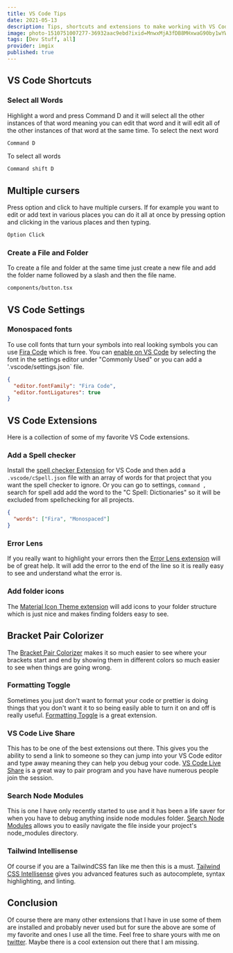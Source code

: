 ```yaml
---
title: VS Code Tips
date: 2021-05-13
description: Tips, shortcuts and extensions to make working with VS Code easier so you can developer faster and let the tools do the job for you.
image: photo-1510751007277-36932aac9ebd?ixid=MnwxMjA3fDB8MHxwaG90by1wYWdlfHx8fGVufDB8fHx8&ixlib=rb-1.2.1&auto=format&fit=crop
tags: [Dev Stuff, all]
provider: imgix
published: true
---
```


## VS Code Shortcuts

### Select all Words

Highlight a word and press Command D and it will select all the other instances of that word meaning you can edit that word and it will edit all of the other instances of that word at the same time. To select the next word

```bash
Command D
```

To select all words

```bash
Command shift D
```

## Multiple cursers

Press option and click to have multiple cursers. If for example you want to edit or add text in various places you can do it all at once by pressing option and clicking in the various places and then typing.

```bash
Option Click
```

### Create a File and Folder

To create a file and folder at the same time just create a new file and add the folder name followed by a slash and then the file name.

```bash
components/button.tsx
```

## VS Code Settings

### Monospaced fonts

To use coll fonts that turn your symbols into real looking symbols you can use [Fira Code](https://github.com/tonsky/FiraCode) which is free. You can [enable on VS Code](https://github.com/tonsky/FiraCode/wiki/VS-Code-Instructions) by selecting the font in the settings editor under "Commonly Used" or you can add a '.vscode/settings.json` file.

```json
{
  "editor.fontFamily": "Fira Code",
  "editor.fontLigatures": true
}
```

## VS Code Extensions

Here is a collection of some of my favorite VS Code extensions.

### Add a Spell checker

Install the [spell checker Extension](https://marketplace.visualstudio.com/items?itemName=streetsidesoftware.code-spell-checker) for VS Code and then add a `.vscode/cSpell.json` file with an array of words for that project that you want the spell checker to ignore. Or you can go to settings, `command ,` search for spell add add the word to the "C Spell: Dictionaries" so it will be excluded from spellchecking for all projects.

```json
{
  "words": ["Fira", "Monospaced"]
}
```

### Error Lens

If you really want to highlight your errors then the [Error Lens extension](https://marketplace.visualstudio.com/items?itemName=usernamehw.errorlens) will be of great help. It will add the error to the end of the line so it is really easy to see and understand what the error is.

### Add folder icons

The [Material Icon Theme extension](https://marketplace.visualstudio.com/items?itemName=PKief.material-icon-theme) will add icons to your folder structure which is just nice and makes finding folders easy to see.

## Bracket Pair Colorizer

The [Bracket Pair Colorizer](https://marketplace.visualstudio.com/items?itemName=CoenraadS.bracket-pair-colorizer) makes it so much easier to see where your brackets start and end by showing them in different colors so much easier to see when things are going wrong.

### Formatting Toggle

Sometimes you just don't want to format your code or prettier is doing things that you don't want it to so being easily able to turn it on and off is really useful. [Formatting Toggle](https://marketplace.visualstudio.com/items?itemName=tombonnike.vscode-status-bar-format-toggle) is a great extension.

### VS Code Live Share

This has to be one of the best extensions out there. This gives you the ability to send a link to someone so they can jump into your VS Code editor and type away meaning they can help you debug your code. [VS Code Live Share](https://marketplace.visualstudio.com/items?itemName=MS-vsliveshare.vsliveshare) is a great way to pair program and you have have numerous people join the session.

### Search Node Modules

This is one I have only recently started to use and it has been a life saver for when you have to debug anything inside node modules folder. [Search Node Modules](https://marketplace.visualstudio.com/items?itemName=jasonnutter.search-node-modules) allows you to easily navigate the file inside your project's node_modules directory.

### Tailwind Intellisense

Of course if you are a TailwindCSS fan like me then this is a must. [Tailwind CSS Intellisense](https://marketplace.visualstudio.com/items?itemName=bradlc.vscode-tailwindcss) gives you advanced features such as autocomplete, syntax highlighting, and linting.

## Conclusion

Of course there are many other extensions that I have in use some of them are installed and probably never used but for sure the above are some of my favorite and ones I use all the time. Feel free to share yours with me on [twitter](https://twitter.com/debs_obrien). Maybe there is a cool extension out there that I am missing.

